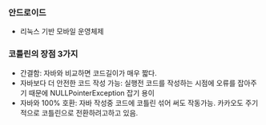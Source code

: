 ### 안드로이드
- 리눅스 기반 모바일 운영체제

### 코틀린의 장점 3가지
- 간결함: 자바와 비교하면 코드길이가 매우 짧다.
- 자바보다 더 안전한 코드 작성 가능: 실행전 코드를 작성하는 시점에 오류를 잡아주기 때문에 NULLPointerException 잡기 용이
- 자바와 100% 호환: 자바 작성중 코드에 코틀린 섞어 써도 작동가능. 카카오도 주기적으로 코틀린으로 전환하려고하고 있음.
